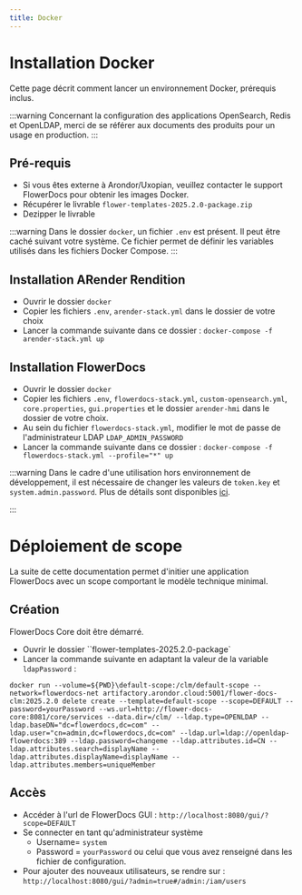 ```yaml
---
title: Docker
---
```


# Installation Docker

Cette page décrit comment lancer un environnement Docker, prérequis inclus. 

:::warning
Concernant la configuration des applications OpenSearch, Redis et OpenLDAP, merci de se référer aux documents des produits pour un usage en production.
:::
 
## Pré-requis

* Si vous êtes externe à Arondor/Uxopian, veuillez contacter le support FlowerDocs pour obtenir les images Docker.
* Récupérer le livrable `flower-templates-2025.2.0-package.zip`
* Dezipper le livrable

:::warning
Dans le dossier `docker`, un fichier `.env` est présent. Il peut être caché suivant votre système. Ce fichier permet de définir les variables utilisés dans les fichiers Docker Compose.
:::

## Installation ARender Rendition 

* Ouvrir le dossier `docker`
* Copier les fichiers `.env`, `arender-stack.yml` dans le dossier de votre choix 
* Lancer la commande suivante dans ce dossier : `docker-compose -f arender-stack.yml up`

## Installation FlowerDocs

* Ouvrir le dossier `docker`
* Copier les fichiers `.env`, `flowerdocs-stack.yml`, `custom-opensearch.yml`, `core.properties`, `gui.properties` et le dossier `arender-hmi` dans le dossier de votre choix. 
* Au sein du fichier `flowerdocs-stack.yml`, modifier le mot de passe de l'administrateur LDAP `LDAP_ADMIN_PASSWORD`
* Lancer la commande suivante dans ce dossier : `docker-compose -f flowerdocs-stack.yml --profile="*" up`

:::warning
Dans le cadre d'une utilisation hors environnement de développement, il est nécessaire de changer les valeurs de `token.key` et `system.admin.password`. Plus de détails sont disponibles [ici](broken-link.md).

:::

# Déploiement de scope

La suite de cette documentation permet d'initier une application FlowerDocs avec un scope comportant le modèle technique minimal.


## Création

FlowerDocs Core doit être démarré.

* Ouvrir le dossier ``flower-templates-2025.2.0-package`
* Lancer la commande suivante en adaptant la valeur de la variable `ldapPassword` : 

`docker run --volume=${PWD}\default-scope:/clm/default-scope --network=flowerdocs-net artifactory.arondor.cloud:5001/flower-docs-clm:2025.2.0 delete create --template=default-scope --scope=DEFAULT --password=yourPassword --ws.url=http://flower-docs-core:8081/core/services --data.dir=/clm/ --ldap.type=OPENLDAP --ldap.baseDN="dc=flowerdocs,dc=com" --ldap.user="cn=admin,dc=flowerdocs,dc=com" --ldap.url=ldap://openldap-flowerdocs:389 --ldap.password=changeme --ldap.attributes.id=CN --ldap.attributes.search=displayName --ldap.attributes.displayName=displayName --ldap.attributes.members=uniqueMember`

## Accès 

* Accéder à l'url de FlowerDocs GUI :  `http://localhost:8080/gui/?scope=DEFAULT`
* Se connecter en tant qu'administrateur système
    - Username= `system`
    - Password = `yourPassword` ou celui que vous avez renseigné dans les fichier de configuration.
* Pour ajouter des nouveaux utilisateurs, se rendre sur : `http://localhost:8080/gui/?admin=true#/admin:/iam/users`